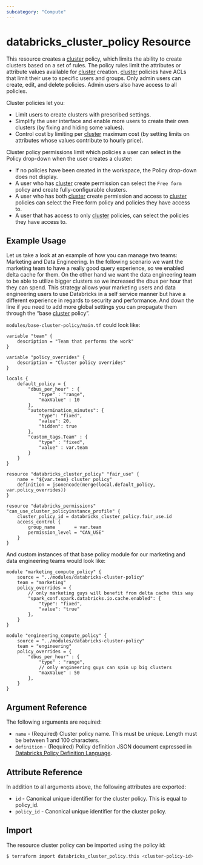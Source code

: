 ```yaml
---
subcategory: "Compute"
---
```

# databricks_cluster_policy Resource

This resource creates a [cluster](cluster.md) policy, which limits the ability to create clusters based on a set of rules. The policy rules limit the attributes or attribute values available for [cluster](cluster.md) creation. [cluster](cluster.md) policies have ACLs that limit their use to specific users and groups. Only admin users can create, edit, and delete policies. Admin users also have access to all policies.

Cluster policies let you:

* Limit users to create clusters with prescribed settings.
* Simplify the user interface and enable more users to create their own clusters (by fixing and hiding some values).
* Control cost by limiting per [cluster](cluster.md) maximum cost (by setting limits on attributes whose values contribute to hourly price).

Cluster policy permissions limit which policies a user can select in the Policy drop-down when the user creates a cluster:

* If no policies have been created in the workspace, the Policy drop-down does not display.
* A user who has [cluster](cluster.md) create permission can select the `Free form` policy and create fully-configurable clusters.
* A user who has both [cluster](cluster.md) create permission and access to [cluster](cluster.md) policies can select the Free form policy and policies they have access to.
* A user that has access to only [cluster](cluster.md) policies, can select the policies they have access to.

## Example Usage

Let us take a look at an example of how you can manage two teams: Marketing and Data Engineering. In the following scenario we want the marketing team to have a really good query experience, so we enabled delta cache for them. On the other hand we want the data engineering team to be able to utilize bigger clusters so we increased the dbus per hour that they can spend. This strategy allows your marketing users and data engineering users to use Databricks in a self service manner but have a different experience in regards to security and performance. And down the line if you need to add more global settings you can propagate them through the “base [cluster](cluster.md) policy”.

`modules/base-cluster-policy/main.tf` could look like:

```hcl
variable "team" {
    description = "Team that performs the work"
}

variable "policy_overrides" {
    description = "Cluster policy overrides"
}

locals {
    default_policy = {
        "dbus_per_hour" : {
            "type" : "range",
            "maxValue" : 10
        },
        "autotermination_minutes": {
            "type": "fixed",
            "value": 20,
            "hidden": true
        },
        "custom_tags.Team" : {
            "type" : "fixed",
            "value" : var.team
        }
    }
}

resource "databricks_cluster_policy" "fair_use" {
    name = "${var.team} cluster policy"
    definition = jsonencode(merge(local.default_policy, var.policy_overrides))
}

resource "databricks_permissions" "can_use_cluster_policyinstance_profile" {
    cluster_policy_id = databricks_cluster_policy.fair_use.id
    access_control {
        group_name       = var.team
        permission_level = "CAN_USE"
    }
}
```

And custom instances of that base policy module for our marketing and data engineering teams would look like:

```hcl
module "marketing_compute_policy" {
    source = "../modules/databricks-cluster-policy"
    team = "marketing"
    policy_overrides = {
        // only marketing guys will benefit from delta cache this way
        "spark_conf.spark.databricks.io.cache.enabled": {
            "type": "fixed",
            "value": "true"
        },
    }
}

module "engineering_compute_policy" {
    source = "../modules/databricks-cluster-policy"
    team = "engineering"
    policy_overrides = {
        "dbus_per_hour" : {
            "type" : "range",
            // only engineering guys can spin up big clusters
            "maxValue" : 50
        },
    }
}
```

## Argument Reference

The following arguments are required:

* `name` - (Required) Cluster policy name. This must be unique. Length must be between 1 and 100 characters.
* `definition` - (Required) Policy definition JSON document expressed in [Databricks Policy Definition Language](https://docs.databricks.com/administration-guide/clusters/policies.html#cluster-policy-definition).

## Attribute Reference

In addition to all arguments above, the following attributes are exported:

* `id` - Canonical unique identifier for the cluster policy. This is equal to policy_id.
* `policy_id` - Canonical unique identifier for the cluster policy.

## Import

The resource cluster policy can be imported using the policy id:

```bash
$ terraform import databricks_cluster_policy.this <cluster-policy-id>
```